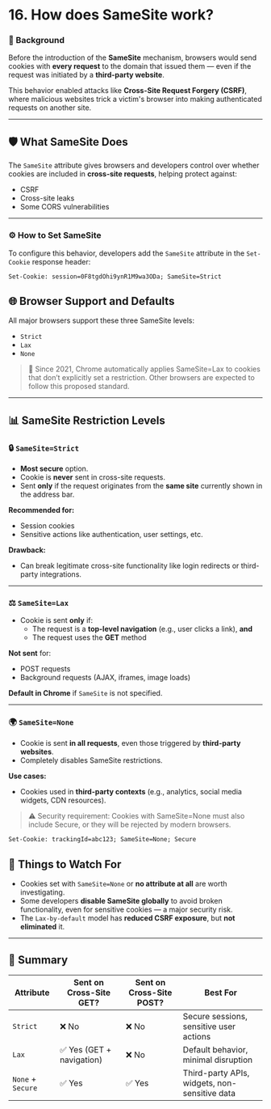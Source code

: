 # 16. How does SameSite work?

### 📖 Background

Before the introduction of the **SameSite** mechanism, browsers would send cookies with **every request** to the domain that issued them — even if the request was initiated by a **third-party website**.

This behavior enabled attacks like **Cross-Site Request Forgery (CSRF)**, where malicious websites trick a victim's browser into making authenticated requests on another site.

---

## 🛡️ **What SameSite Does**

The `SameSite` attribute gives browsers and developers control over whether cookies are included in **cross-site requests**, helping protect against:

- CSRF
- Cross-site leaks
- Some CORS vulnerabilities

---

### ⚙️ How to Set SameSite

To configure this behavior, developers add the `SameSite` attribute in the `Set-Cookie` response header:

```
Set-Cookie: session=0F8tgdOhi9ynR1M9wa3ODa; SameSite=Strict
```

## 🌐 **Browser Support and Defaults**

All major browsers support these three SameSite levels:

- `Strict`
- `Lax`
- `None`

> 🔸 Since 2021, Chrome automatically applies SameSite=Lax to cookies that don’t explicitly set a restriction. Other browsers are expected to follow this proposed standard.
> 

---

## 📊 **SameSite Restriction Levels**

### 🔒 `SameSite=Strict`

- **Most secure** option.
- Cookie is **never** sent in cross-site requests.
- Sent **only** if the request originates from the **same site** currently shown in the address bar.

**Recommended for:**

- Session cookies
- Sensitive actions like authentication, user settings, etc.

**Drawback:**

- Can break legitimate cross-site functionality like login redirects or third-party integrations.

---

### ⚖️ `SameSite=Lax`

- Cookie is sent **only** if:
    - The request is a **top-level navigation** (e.g., user clicks a link), **and**
    - The request uses the **GET** method

**Not sent** for:

- POST requests
- Background requests (AJAX, iframes, image loads)

**Default in Chrome** if `SameSite` is not specified.

---

### 🌍 `SameSite=None`

- Cookie is sent **in all requests**, even those triggered by **third-party websites**.
- Completely disables SameSite restrictions.

**Use cases:**

- Cookies used in **third-party contexts** (e.g., analytics, social media widgets, CDN resources).

> ⚠️ Security requirement: Cookies with SameSite=None must also include Secure, or they will be rejected by modern browsers.
> 

```html
Set-Cookie: trackingId=abc123; SameSite=None; Secure
```

## 🔎 **Things to Watch For**

- Cookies set with `SameSite=None` or **no attribute at all** are worth investigating.
- Some developers **disable SameSite globally** to avoid broken functionality, even for sensitive cookies — a major security risk.
- The `Lax-by-default` model has **reduced CSRF exposure**, but **not eliminated** it.

---

## 📌 Summary

| Attribute | Sent on Cross-Site GET? | Sent on Cross-Site POST? | Best For |
| --- | --- | --- | --- |
| `Strict` | ❌ No | ❌ No | Secure sessions, sensitive user actions |
| `Lax` | ✅ Yes (GET + navigation) | ❌ No | Default behavior, minimal disruption |
| `None` + `Secure` | ✅ Yes | ✅ Yes | Third-party APIs, widgets, non-sensitive data |